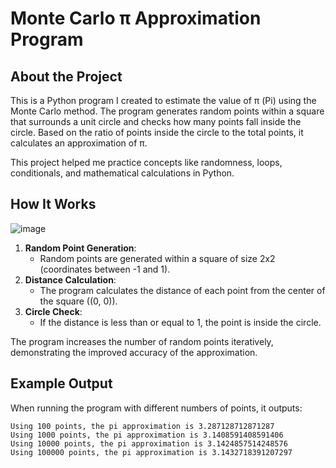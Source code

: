 # Monte Carlo π Approximation Program

## About the Project

This is a Python program I created to estimate the value of π (Pi) using the Monte Carlo method. The program generates random points within a square that surrounds a unit circle and checks how many points fall inside the circle. Based on the ratio of points inside the circle to the total points, it calculates an approximation of π.

This project helped me practice concepts like randomness, loops, conditionals, and mathematical calculations in Python.

## How It Works

![image](https://github.com/user-attachments/assets/43b6f9cc-5292-43dc-b8e9-871c9284ab55)


1. **Random Point Generation**:
   - Random points are generated within a square of size 2x2 (coordinates between -1 and 1).
2. **Distance Calculation**:
   - The program calculates the distance of each point from the center of the square \((0, 0)\).
3. **Circle Check**:
   - If the distance is less than or equal to 1, the point is inside the circle.


The program increases the number of random points iteratively, demonstrating the improved accuracy of the approximation.

## Example Output

When running the program with different numbers of points, it outputs:

```plaintext
Using 100 points, the pi approximation is 3.287128712871287
Using 1000 points, the pi approximation is 3.1408591408591406
Using 10000 points, the pi approximation is 3.1424857514248576
Using 100000 points, the pi approximation is 3.1432718391207297



